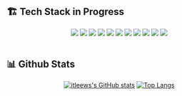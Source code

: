   ## 🏗 Tech Stack in Progress

  <div align = "center">
    
  <img src="https://img.shields.io/badge/C-A8B9CC?style=flat&logo=C&logoColor=white">
  <img src="https://img.shields.io/badge/C++-00599C?style=flat&logo=C%2B%2B&logoColor=white">
  <img src="https://img.shields.io/badge/Python-3776AB?style=flat&logo=Python&logoColor=white"/>
  <img src="https://img.shields.io/badge/JavaScript-F7DF1E?style=flat&logo=JavaScript&logoColor=black"/>
  <img src="https://img.shields.io/badge/TypeScript-3178C6?style=flat&logo=TypeScript&logoColor=white"/>
  <img src="https://img.shields.io/badge/Matlab-0076A8?style=flat&logo=Mathworks&logoColor=white"/>
  <img src="https://img.shields.io/badge/React-61DAFB?style=flat&logo=React&logoColor=black"/>
  <img src="https://img.shields.io/badge/React_Native-61DAFB?style=flat&logo=React&logoColor=black"/>
  <img src="https://img.shields.io/badge/Expo-000020?style=flat&logo=Expo&logoColor=white"/>
  <img src="https://img.shields.io/badge/Next.js-000000?style=flat&logo=Next.js&logoColor=white"/>
  <img src="https://img.shields.io/badge/MFC-00599C?style=flat&logo=Visual%20Studio&logoColor=white"/>
  <br/>
  <br/>

</div>

  ## 📊 Github Stats

<div align = "center">
  
  [![itleews's GitHub stats](https://github-readme-stats.vercel.app/api?username=itleews&count_private=true&show_icons=true&theme=default&hide_border=true&card_width=450&token=PAT_ITLEEWS)](https://github.com/anuraghazra/github-readme-stats)
  [![Top Langs](https://github-readme-stats.vercel.app/api/top-langs/?username=itleews&layout=compact&hide_border=true&card_width=450)](https://github.com/anuraghazra/github-readme-stats)

</div>

